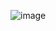 ![image](https://user-images.githubusercontent.com/99546413/156068028-8992ee78-9580-46af-a0b7-125de497209c.png)
